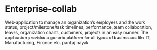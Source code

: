 Enterprise-collab
=================

Web-application to manage an organization’s employees and the work status, project/milestone/task timelines, performance, team collaboration, leaves, organization charts, customers, projects in an easy manner. The application provides a generic platform for all types of businesses like IT, Manufacturing, Finance etc.
pankaj nayak
